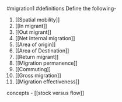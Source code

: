 #migration1 #definitions 
Define the following- 
1. [[Spatial mobility]] 
2. [[In migrant]] 
3. [[Out migrant]]
4. [[Net Internal migration]] 
5. [[Area of origin]]
6. [[Area of Destination]]
7. [[Return migrant]]
8. [[Migration permanence]] 
9. [[Commuting]] 
10. [[Gross migration]] 
11. [[Migration effectiveness]] 



concepts - 
[[stock versus flow]]

